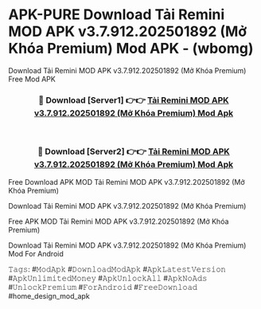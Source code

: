 # APK-PURE Download Tải Remini MOD APK v3.7.912.202501892 (Mở Khóa Premium) Mod APK - (wbomg)
Download Tải Remini MOD APK v3.7.912.202501892 (Mở Khóa Premium) Free Mod APK

<div align="center">
<h3>🔴 Download [Server1] 👉👉 <a href="https://apk-comot.site?title=Tải_Remini_MOD_APK_v3.7.912.202501892_(Mở_Khóa_Premium)">Tải Remini MOD APK v3.7.912.202501892 (Mở Khóa Premium) Mod Apk</a></h3><br>

<h3>🔴 Download [Server2] 👉👉 <a href="https://apk-comot.site?title=Tải_Remini_MOD_APK_v3.7.912.202501892_(Mở_Khóa_Premium)">Tải Remini MOD APK v3.7.912.202501892 (Mở Khóa Premium) Mod Apk</a></h3>
</div>


Free Download APK MOD Tải Remini MOD APK v3.7.912.202501892 (Mở Khóa Premium)

Download Tải Remini MOD APK v3.7.912.202501892 (Mở Khóa Premium) 

Free APK MOD Tải Remini MOD APK v3.7.912.202501892 (Mở Khóa Premium) 

Download Tải Remini MOD APK v3.7.912.202501892 (Mở Khóa Premium) Mod For Android

𝚃𝚊𝚐𝚜: #𝙼𝚘𝚍𝙰𝚙𝚔 #𝙳𝚘𝚠𝚗𝚕𝚘𝚊𝚍𝙼𝚘𝚍𝙰𝚙𝚔 #𝙰𝚙𝚔𝙻𝚊𝚝𝚎𝚜𝚝𝚅𝚎𝚛𝚜𝚒𝚘𝚗 #𝙰𝚙𝚔𝚄𝚗𝚕𝚒𝚖𝚒𝚝𝚎𝚍𝙼𝚘𝚗𝚎𝚢 #𝙰𝚙𝚔𝚄𝚗𝚕𝚘𝚌𝚔𝙰𝚕𝚕 #𝙰𝚙𝚔𝙽𝚘𝙰𝚍𝚜 #𝚄𝚗𝚕𝚘𝚌𝚔𝙿𝚛𝚎𝚖𝚒𝚞𝚖 #𝙵𝚘𝚛𝙰𝚗𝚍𝚛𝚘𝚒𝚍 #𝙵𝚛𝚎𝚎𝙳𝚘𝚠𝚗𝚕𝚘𝚊𝚍 #home_design_mod_apk